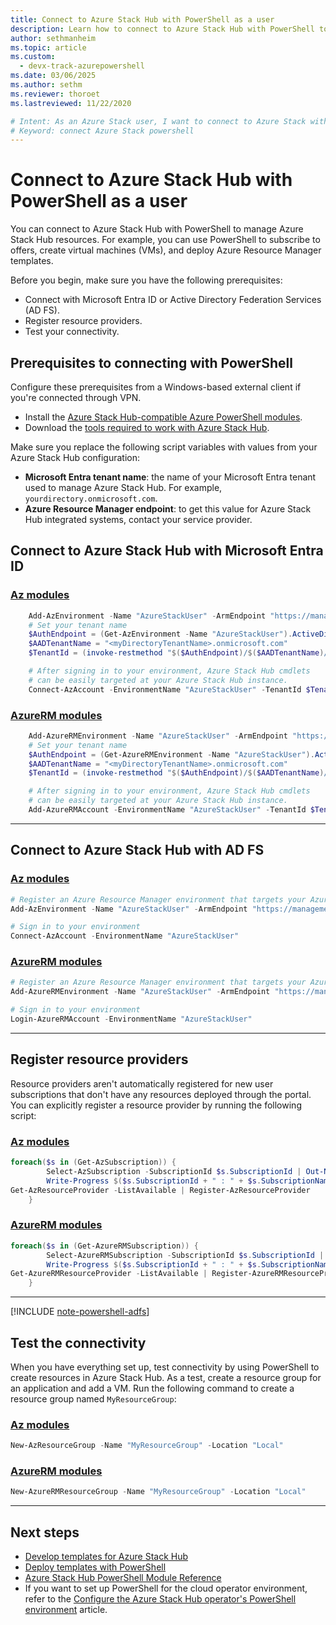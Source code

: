 ```yaml
---
title: Connect to Azure Stack Hub with PowerShell as a user 
description: Learn how to connect to Azure Stack Hub with PowerShell to use the interactive prompt or write scripts.
author: sethmanheim
ms.topic: article
ms.custom:
  - devx-track-azurepowershell
ms.date: 03/06/2025
ms.author: sethm
ms.reviewer: thoroet
ms.lastreviewed: 11/22/2020

# Intent: As an Azure Stack user, I want to connect to Azure Stack with PowerShell so that I can use interactive prompt or write scripts to create and manage resources.
# Keyword: connect Azure Stack powershell
---
```



# Connect to Azure Stack Hub with PowerShell as a user

You can connect to Azure Stack Hub with PowerShell to manage Azure Stack Hub resources. For example, you can use PowerShell to subscribe to offers, create virtual machines (VMs), and deploy Azure Resource Manager templates.

Before you begin, make sure you have the following prerequisites:

- Connect with Microsoft Entra ID or Active Directory Federation Services (AD FS).
- Register resource providers.
- Test your connectivity.

## Prerequisites to connecting with PowerShell

Configure these prerequisites from a Windows-based external client if you're connected through VPN.

- Install the [Azure Stack Hub-compatible Azure PowerShell modules](../operator/powershell-install-az-module.md).
- Download the [tools required to work with Azure Stack Hub](../operator/azure-stack-powershell-download.md).

Make sure you replace the following script variables with values from your Azure Stack Hub configuration:

- **Microsoft Entra tenant name**: the name of your Microsoft Entra tenant used to manage Azure Stack Hub. For example, `yourdirectory.onmicrosoft.com`.
- **Azure Resource Manager endpoint**: to get this value for Azure Stack Hub integrated systems, contact your service provider.

<a name='connect-to-azure-stack-hub-with-azure-ad'></a>

## Connect to Azure Stack Hub with Microsoft Entra ID

### [Az modules](#tab/az1)

```powershell  
    Add-AzEnvironment -Name "AzureStackUser" -ArmEndpoint "https://management.local.azurestack.external"
    # Set your tenant name
    $AuthEndpoint = (Get-AzEnvironment -Name "AzureStackUser").ActiveDirectoryAuthority.TrimEnd('/')
    $AADTenantName = "<myDirectoryTenantName>.onmicrosoft.com"
    $TenantId = (invoke-restmethod "$($AuthEndpoint)/$($AADTenantName)/.well-known/openid-configuration").issuer.TrimEnd('/').Split('/')[-1]

    # After signing in to your environment, Azure Stack Hub cmdlets
    # can be easily targeted at your Azure Stack Hub instance.
    Connect-AzAccount -EnvironmentName "AzureStackUser" -TenantId $TenantId
```

### [AzureRM modules](#tab/azurerm1)

```powershell  
    Add-AzureRMEnvironment -Name "AzureStackUser" -ArmEndpoint "https://management.local.azurestack.external"
    # Set your tenant name
    $AuthEndpoint = (Get-AzureRMEnvironment -Name "AzureStackUser").ActiveDirectoryAuthority.TrimEnd('/')
    $AADTenantName = "<myDirectoryTenantName>.onmicrosoft.com"
    $TenantId = (invoke-restmethod "$($AuthEndpoint)/$($AADTenantName)/.well-known/openid-configuration").issuer.TrimEnd('/').Split('/')[-1]

    # After signing in to your environment, Azure Stack Hub cmdlets
    # can be easily targeted at your Azure Stack Hub instance.
    Add-AzureRMAccount -EnvironmentName "AzureStackUser" -TenantId $TenantId
```

---

## Connect to Azure Stack Hub with AD FS

### [Az modules](#tab/az2)

  ```powershell  
  # Register an Azure Resource Manager environment that targets your Azure Stack Hub instance
  Add-AzEnvironment -Name "AzureStackUser" -ArmEndpoint "https://management.local.azurestack.external"

  # Sign in to your environment
  Connect-AzAccount -EnvironmentName "AzureStackUser"
  ```

### [AzureRM modules](#tab/azurerm2)

  ```powershell  
  # Register an Azure Resource Manager environment that targets your Azure Stack Hub instance
  Add-AzureRMEnvironment -Name "AzureStackUser" -ArmEndpoint "https://management.local.azurestack.external"

  # Sign in to your environment
  Login-AzureRMAccount -EnvironmentName "AzureStackUser"
  ```

---

## Register resource providers

Resource providers aren't automatically registered for new user subscriptions that don't have any resources deployed through the portal. You can explicitly register a resource provider by running the following script:

### [Az modules](#tab/az3)

```powershell  
foreach($s in (Get-AzSubscription)) {
        Select-AzSubscription -SubscriptionId $s.SubscriptionId | Out-Null
        Write-Progress $($s.SubscriptionId + " : " + $s.SubscriptionName)
Get-AzResourceProvider -ListAvailable | Register-AzResourceProvider
    }
```

### [AzureRM modules](#tab/azurerm3)

```powershell  
foreach($s in (Get-AzureRMSubscription)) {
        Select-AzureRMSubscription -SubscriptionId $s.SubscriptionId | Out-Null
        Write-Progress $($s.SubscriptionId + " : " + $s.SubscriptionName)
Get-AzureRMResourceProvider -ListAvailable | Register-AzureRMResourceProvider
    }
```

---

[!INCLUDE [note-powershell-adfs](../includes/note-powershell-adfs.md)]

## Test the connectivity

When you have everything set up, test connectivity by using PowerShell to create resources in Azure Stack Hub. As a test, create a resource group for an application and add a VM. Run the following command to create a resource group named `MyResourceGroup`:

### [Az modules](#tab/az4)

```powershell  
New-AzResourceGroup -Name "MyResourceGroup" -Location "Local"
```

### [AzureRM modules](#tab/azurerm4)

```powershell  
New-AzureRMResourceGroup -Name "MyResourceGroup" -Location "Local"
```

---

## Next steps

- [Develop templates for Azure Stack Hub](azure-stack-develop-templates.md)
- [Deploy templates with PowerShell](azure-stack-deploy-template-powershell.md)
- [Azure Stack Hub PowerShell Module Reference](/powershell/azurestackhub/overview)
- If you want to set up PowerShell for the cloud operator environment, refer to the [Configure the Azure Stack Hub operator's PowerShell environment](../operator/azure-stack-powershell-configure-admin.md) article.

